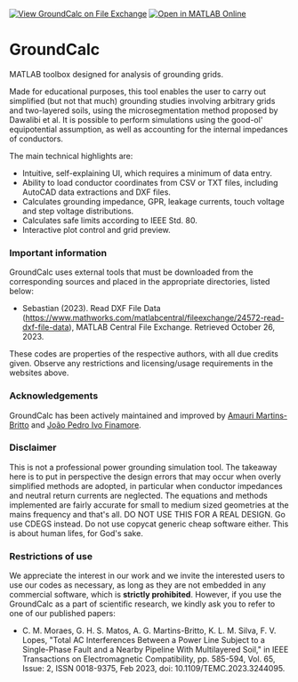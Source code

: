 [![View GroundCalc on File Exchange](https://www.mathworks.com/matlabcentral/images/matlab-file-exchange.svg)](https://www.mathworks.com/matlabcentral/fileexchange/98739-groundcalc) [![Open in MATLAB Online](https://www.mathworks.com/images/responsive/global/open-in-matlab-online.svg)](https://matlab.mathworks.com/open/github/v1?repo=amaurigmartins/groundcalc ) 

# GroundCalc

MATLAB toolbox designed for analysis of grounding grids.

Made for educational purposes, this tool enables the user to carry out simplified (but not that much) grounding studies involving arbitrary grids and two-layered soils, using the microsegmentation method proposed by Dawalibi et al. It is possible to perform simulations using the good-ol' equipotential assumption, as well as accounting for the internal impedances of conductors.

The main technical highlights are:
- Intuitive, self-explaining UI, which requires a minimum of data entry.
- Ability to load conductor coordinates from CSV or TXT files, including AutoCAD data extractions and DXF files.
- Calculates grounding impedance, GPR, leakage currents, touch voltage and step voltage distributions.
- Calculates safe limits according to IEEE Std. 80.
- Interactive plot control and grid preview.


### Important information

GroundCalc uses external tools that must be downloaded from the corresponding sources and placed in the appropriate directories, listed below:

- Sebastian (2023). Read DXF File Data (https://www.mathworks.com/matlabcentral/fileexchange/24572-read-dxf-file-data), MATLAB Central File Exchange. Retrieved October 26, 2023.

These codes are properties of the respective authors, with all due credits given. Observe any restrictions and licensing/usage requirements in the websites above.


### Acknowledgements

GroundCalc has been actively maintained and improved by [Amauri Martins-Britto](mailto:amaurigmartins@gmail.com) and [João Pedro Ivo Finamore](mailto:jpe.ivo@gmail.com).


### Disclaimer

This is not a professional power grounding simulation tool. The takeaway here is to put in perspective the design errors that may occur when overly simplified methods are adopted, in particular when conductor impedances and neutral return currents are neglected. The equations and methods implemented are fairly accurate for small to medium sized geometries at the mains frequency and that's all. DO NOT USE THIS FOR A REAL DESIGN. Go use CDEGS instead. Do not use copycat generic cheap software either. This is about human lifes, for God's sake.


### Restrictions of use

We appreciate the interest in our work and we invite the interested users to use our codes as necessary, as long as they are not embedded in any commercial software, which is **strictly prohibited**. However, if you use the GroundCalc as a part of scientific research, we kindly ask you to refer to one of our published papers:

- C. M. Moraes, G. H. S. Matos, A. G. Martins-Britto, K. L. M. Silva, F. V. Lopes, "Total AC Interferences Between a Power Line Subject to a Single-Phase Fault and a Nearby Pipeline With Multilayered Soil," in IEEE Transactions on Electromagnetic Compatibility, pp. 585-594, Vol. 65, Issue: 2, ISSN 0018-9375, Feb 2023, doi: 10.1109/TEMC.2023.3244095.
